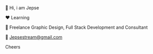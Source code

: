 
:wave: Hi, i am Jepse

:heart: Learning

:speech_balloon: Freelance Graphic Design, Full Stack Development and Consultant

:e-mail: Jepsestream@gmail.com

Cheers  
